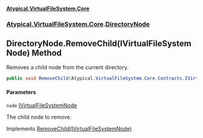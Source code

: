 #### [Atypical.VirtualFileSystem.Core](VirtualFileSystem.md 'VirtualFileSystem')
### [Atypical.VirtualFileSystem.Core](VirtualFileSystem.md#Atypical.VirtualFileSystem.Core 'Atypical.VirtualFileSystem.Core').[DirectoryNode](DirectoryNode.md 'Atypical.VirtualFileSystem.Core.DirectoryNode')

## DirectoryNode.RemoveChild(IVirtualFileSystemNode) Method

Removes a child node from the current directory.

```csharp
public void RemoveChild(Atypical.VirtualFileSystem.Core.Contracts.IVirtualFileSystemNode node);
```
#### Parameters

<a name='Atypical.VirtualFileSystem.Core.DirectoryNode.RemoveChild(Atypical.VirtualFileSystem.Core.Contracts.IVirtualFileSystemNode).node'></a>

`node` [IVirtualFileSystemNode](IVirtualFileSystemNode.md 'Atypical.VirtualFileSystem.Core.Contracts.IVirtualFileSystemNode')

The child node to remove.

Implements [RemoveChild(IVirtualFileSystemNode)](IDirectoryNode.RemoveChild(IVirtualFileSystemNode).md 'Atypical.VirtualFileSystem.Core.Contracts.IDirectoryNode.RemoveChild(Atypical.VirtualFileSystem.Core.Contracts.IVirtualFileSystemNode)')